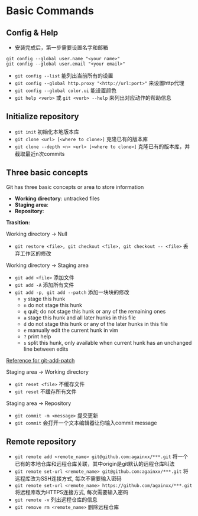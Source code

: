# Basic Commands

## Config & Help
* 安装完成后，第一步需要设置名字和邮箱  
```shell
git config --global user.name "<your name>"
git config --global user.email "<your email>"
```
* `git config --list` 能列出当前所有的设置
* `git config --global http.proxy "<http://url:port>"` 来设置http代理
* `git config --global color.ui` 能设置颜色
* `git help <verb>` 或 `git <verb> --help` 来列出对应动作的帮助信息

## Initialize repository
* `git init` 初始化本地版本库
* `git clone <url> [<where to clone>]` 克隆已有的版本库
* `git clone --depth <n> <url> [<where to clone>]` 克隆已有的版本库，并截取最近n次commits

## Three basic concepts
Git has three basic concepts or area to store information
* __Working directory__: untracked files
* __Staging area__: 
* __Repository__:

**Trasition:**

Working directory -> Null
* `git restore <file>, git checkout <file>, git checkout -- <file>` 丢弃工作区的修改

Working directory -> Staging area
* `git add <file>` 添加文件
* `git add -A` 添加所有文件
* `git add -p, git add --patch` 添加一块块的修改
    * `y` stage this hunk
    * `n` do not stage this hunk
    * `q` quit; do not stage this hunk or any of the remaining ones
    * `a` stage this hunk and all later hunks in this file
    * `d` do not stage this hunk or any of the later hunks in this file
    * `e` manually edit the current hunk in vim
    * `?` print help
    * `s` split this hunk, only available when current hunk has an unchanged line between edits

[Reference for git-add-patch](https://levelup.gitconnected.com/staging-commits-with-git-add-patch-1eb18849aedb)

Staging area -> Working directory
* `git reset <file>` 不缓存文件
* `git reset` 不缓存所有文件

Staging area -> Repository
* `git commit -m <message>` 提交更新
* `git commit` 会打开一个文本编辑器让你输入commit message

## Remote repository
* `git remote add <remote_name> git@github.com:againxx/***.git` 将一个已有的本地仓库和远程仓库关联，其中origin是git默认的远程仓库叫法
* `git remote set-url <remote_name> git@github.com:againxx/***.git` 将远程库改为SSH连接方式, 每次不需要输入密码
* `git remote set-url <remote_name> https://github.com/againxx/***.git` 将远程库改为HTTPS连接方式, 每次需要输入密码
* `git remote -v` 列出远程仓库的信息
* `git remove rm <remote_name>` 删除远程仓库
